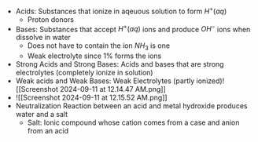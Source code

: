 - Acids: Substances that ionize in aqeuous solution to form $H^+(aq)$
	- Proton donors
- Bases: Substances that accept $H^+(aq)$ ions and produce $OH^-$ ions when dissolve in water
	- Does not have to contain the ion $NH_3$ is one
	- Weak electrolyte since 1% forms the ions
- Strong Acids and Strong Bases: Acids and bases that are strong electrolytes (completely ionize in solution)
- Weak acids and Weak Bases: Weak Electrolytes (partly ionized)![[Screenshot 2024-09-11 at 12.14.47 AM.png]]
- ![[Screenshot 2024-09-11 at 12.15.52 AM.png]]
- Neutralization Reaction between an acid and metal hydroxide produces water and a salt
	- Salt: Ionic compound whose cation comes from a case and anion from an acid